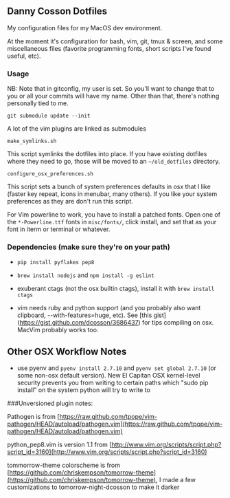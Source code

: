 ## Danny Cosson Dotfiles

My configuration files for my MacOS dev environment.

At the moment it's configuration for bash, vim, git, tmux & screen, and some miscellaneous files (favorite programming fonts, short scripts I've found useful, etc).

### Usage

NB: Note that in gitconfig, my user is set.  So you'll want to change that to you or all your commits will have my name.  Other than that, there's nothing personally tied to me.

`git submodule update --init`

A lot of the vim plugins are linked as submodules

`make_symlinks.sh`

This script symlinks the dotfiles into place. If you have existing dotfiles where they need to go, those will be moved to an `~/old_dotfiles` directory.

`configure_osx_preferences.sh`

This script sets a bunch of system preferences defaults in osx that I like (faster key repeat, icons in menubar, many others).  If you like your system preferences as they are don't run this script.

For Vim powerline to work, you have to install a patched fonts.  Open one of the `*-Powerline.ttf` fonts in `misc/fonts/`, click install, and set that as your font in iterm or terminal or whatever.



### Dependencies (make sure they're on your path)

- `pip install pyflakes pep8`

- `brew install nodejs` and `npm install -g eslint`

- exuberant ctags (not the osx builtin ctags), install it with `brew install ctags`

- vim needs ruby and python support (and you probably also want clipboard, --with-features=huge, etc). See [this gist] (https://gist.github.com/dcosson/3686437) for tips compiling on osx. MacVim probably works too.


## Other OSX Workflow Notes

- use pyenv and `pyenv install 2.7.10` and `pyenv set global 2.7.10` (or some non-osx default version). New El Capitan OSX kernel-level security prevents you from writing to certain paths which "sudo pip install" on the system python will try to write to



###Unversioned plugin notes:

Pathogen is from [https://raw.github.com/tpope/vim-pathogen/HEAD/autoload/pathogen.vim](https://raw.github.com/tpope/vim-pathogen/HEAD/autoload/pathogen.vim)

python\_pep8.vim is version 1.1 from [http://www.vim.org/scripts/script.php?script_id=3160](http://www.vim.org/scripts/script.php?script_id=3160)

tommorrow-theme colorscheme is from [https://github.com/chriskempson/tomorrow-theme](https://github.com/chriskempson/tomorrow-theme), I made a few customizations to tomorrow-night-dcosson to make it darker
